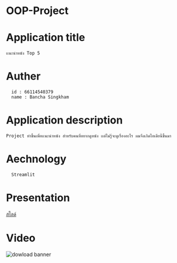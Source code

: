 # OOP-Project
# Application title
```
เเนะนำหนัง Top 5
```
# Auther
```
  id : 66114540379
  name : Bancha Singkham
```
# Application description
```
Project ทำขึ้นเพื่อเเนะนำหนัง สำหรับคนที่อยากดูหนัง เเต่ไม่รู้จะดูเรื่องอะไร ผมจึงเกิดไอเดียนี้ขึ้นมา
```
# Aechnology
```
  Streamlit
```
# Presentation

  [สไลด์](https://www.canva.com/design/DAF_e76GPz0/NOlki7W4avngo11OI1eCNQ/edit?utm_content=DAF_e76GPz0&utm_campaign=designshare&utm_medium=link2&utm_source=sharebutton)

# Video
![dowload banner](./bancha2.jpg)
